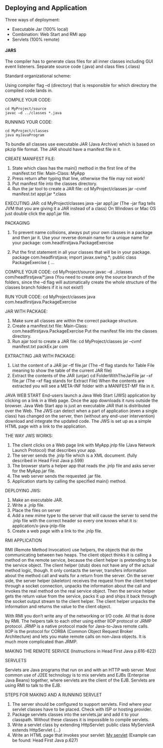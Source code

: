 ## Deploying and Application

Three ways of deployment:
- Executable Jar (100% local)
- Combination: Web Start and RMI app
- Servlets (100% remote)

#### JARS
The compiler has to generate class files for all inner classes including GUI event listeners. Separate source code (.java) and class files (.class)

Standard organizational scheme:

Using compiler flag –d (directory) that is responsible for which directory the compiled code lands in.

COMPILE YOUR CODE:
```
cd MyProject/source
javac –d ../classes *.java
```
RUNNING YOUR CODE:
```
cd MyProject/classes
java myJavaProgram
```
To bundle all classes use executable JAR (Java Archive) which is based on pkzip file format. The JAR should have a manifest file in it. 

CREATE MANIFEST FILE:

1) State which class has the main() method in the first line of the manifest.txt file: 
Main-Class: MyApp 
2) Press return after typing that line, otherwise the file may not work! 
3) Put manifest file into the classes directory.
4) Run the jar tool to create a JAR file:
cd MyProject/classes
jar –cvmf manifest.txt appl.jar *.class

EXECUTING JAR:
cd MyProject/classes
java –jar app1.jar
(The -jar flag tells JVM that you are giving it a JAR instead of a class)
On Windows or Mac OS just double click the app1.jar file. 








PACKAGING

1) To prevent name collisions, always put your own classes in a package and then jar it. Use your reverse domain name for a unique name for your package: com.headfirstjava.PackageExercise

2) Put the first statement in all your classes that will be in your package.
package com.headfirstjava;
import javax.swing.*;
public class PackageExercise {
…

COMPILE YOUR CODE:
cd MyProject/source
javac –d ../classes com/headfirstjava/*.java
(You need to create only the source branch of the folders, since the –d flag will automatically create the whole structure of the classes branch folders if it is not exist!) 

RUN YOUR CODE:
cd MyProject/classes
java com.headfirstjava.PackageExercise



JAR WITH PACKAGE:
1) Make sure all classes are within the correct package structure.
2) Create a manifest.txt file:
Main-Class: com.headfirstjava.PackageExercise 
Put the manifest file into the classes directory.
3) Run ajar tool to create a JAR file:
cd MyProject/classes
jar –cvmf manifest.txt packEx.jar com

EXTRACTING JAR WITH PACKAGE:
1) List the content of a JAR
jar –tf file.jar  (The –tf flag stands for Table File meaning to show the table of the current JAR file) 
2) Extract the contents of the JAR (unjar)
cd FolderWithTheJarFile
jar –xf file.jar (The –xf flag stands for Extract File)
When the contents are extracted you will see a META-INF folder with a MANIFEST-MF file in it.


JAVA WEB START
End-users launch a Java Web Start (JWS) application by clicking on a link in a Web page. Once the app downloads it runs outside the browser. Java Web Start app is just an executable JAR that is distributed over the Web. The JWS can detect when a part of application (even a single class) has changed on the server, then (without any end-user intervention) download and integrate the updated code. The JWS is set up as a simple HTML page with a link to the application.

THE WAY JWS WORKS:
1) The client clicks on a Web page link with MyApp.jnlp file (Java Network Launch Protocol) that describes your app.
2) The server sends the .jnlp file which is a XML document. (fully described in Head First Java p.599)
3) The browser starts a helper app that reads the .jnlp file and asks server for the MyApp.jar file.
4) The web server sends the requested .jar file.
5) Application starts by calling the specified main() method.

DEPLOYING JWS:
1) Make an executable JAR.
2) Write a .jnlp file.
3) Place the files on server
4) Add a new mime type to the server that will cause the server to send the .jnlp file with the correct header so every one knows what it is:
application/x-java-jnlp-file
5) Create a web page with a link to the .jnlp file.


RMI APPLICATION

RMI (Remote Method Invocation) use helpers, the objects that do the communicating between two heaps. The client object thinks it is calling a method on the remote service, because the client helper is pretending to be the service object. The client helper (stub) does not have any of the actual method logic, though. It only contacts the server, transfers information about the method call and waits for a return from the server. 
On the server side, the server helper (skeleton) receives the request from the client helper through a socket connection, unpacks the information about the call and invokes the real method on the real service object. 
Then the service helper gets the return value from the service, packs it up and ships it back through the socket output stream to the client helper. The client helper unpacks the information and returns the value to the client object. 

With RMI you don’t write any of the networking or I/O code. All that is done by RMI. The helpers talk to each other using either IIOP protocol or JRMP protocol.
JRMP is a native protocol made for Java-to-Java remote calls.
IIOP is the protocol for CORBA (Common Object Request Broker Architecture) and lets you make remote calls on non-Java objects. It is much more complicated than JRMP.

MAKING THE REMOTE SERVICE
(Instructions in Head First Java p.616-622)

SERVLETS

Servlets are Java programs that run on and with an HTTP web server. Most common use of J2EE technology is to mix servlets and EJBs (Enterprise Java Beans) together, where servlets are the client of the EJB. Servlets are using RMI to talk to the EJB. 

STEPS FOR MAKING AND A RUNNING SERVLET
1) The server should be configured to support servlets. Find where your servlet classes have to be placed. Check with ISP or hosting provider.
2) Package servlets classes into the servlets.jar and add it to your classpath. Without these classes it is impossible to compile servlets.
3) Write a servlet class by extending HttpServlet:
public class MyServletA extends HttpServlet {…}
4) Write an HTML page that invokes your servlet:
<a href=”servlets/MyServletA”>My servlet</a>
(Example can be found: Head First Java p.627)

